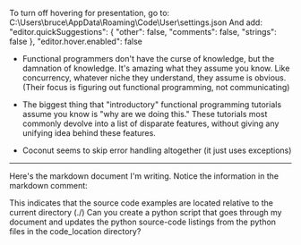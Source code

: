 To turn off hovering for presentation, go to:
C:\Users\bruce\AppData\Roaming\Code\User\settings.json
And add:
    "editor.quickSuggestions": {
        "other": false,
        "comments": false,
        "strings": false
    },
    "editor.hover.enabled": false

- Functional programmers don't have the curse of knowledge, but the damnation of knowledge. It's amazing what they assume you know. Like concurrency, whatever niche they understand, they assume is obvious. (Their focus is figuring out functional programming, not communicating)

- The biggest thing that "introductory" functional programming tutorials assume you know is "why are we doing this." These tutorials most commonly devolve into a list of disparate features, without giving any unifying idea behind these features.

- Coconut seems to skip error handling altogether (it just uses exceptions)


----------------------------

Here's the markdown document I'm writing. Notice the information in the markdown comment:
<!-- #[code_location] ./src/functional_error_handling -->
This indicates that the source code examples are located relative to the current directory (./)
Can you create a python script that goes through my document and updates the python source-code listings from the python files in the code_location directory?
